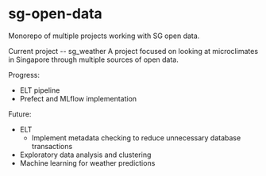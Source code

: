 # sg-open-data

Monorepo of multiple projects working with SG open data.

Current project -- sg_weather
A project focused on looking at microclimates in Singapore through multiple sources of open data.

Progress:

- ELT pipeline
- Prefect and MLflow implementation

Future:

- ELT
  - Implement metadata checking to reduce unnecessary database transactions
- Exploratory data analysis and clustering
- Machine learning for weather predictions

